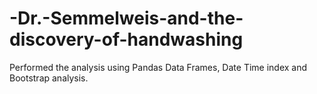 # -Dr.-Semmelweis-and-the-discovery-of-handwashing
Performed the analysis using Pandas Data Frames, Date Time index and Bootstrap analysis. 
